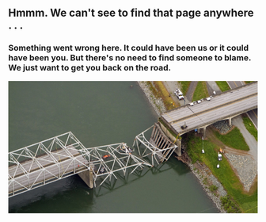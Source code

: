 ﻿<h2>Hmmm.  We can't see to find that page anywhere . . .</h2>

<h3>Something went wrong here.  It could have been us or it could have been you.  But there's no need to find someone to blame.  We just want to get you back on the road.</h3>

<p align="middle"><img src="https://raw.githubusercontent.com/Obrary/public-site-assets/master/404/images/404-Bridge-800x425.jpg"></p>
